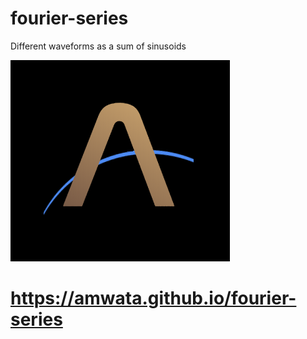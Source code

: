 # fourier-series
Different waveforms as a sum of sinusoids



<img alt="profile" src="https://github.com/amwata/amwata.github.io/blob/master/Screenshot_2020-11-11-09-28-17-1.png">

# https://amwata.github.io/fourier-series 
